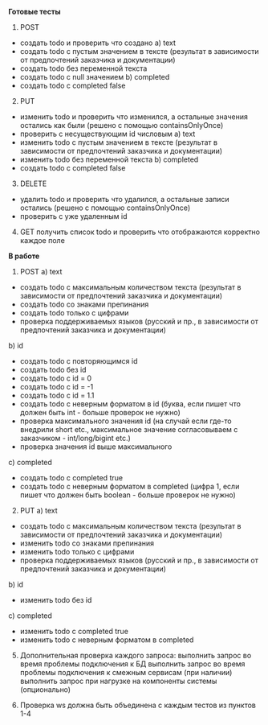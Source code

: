 **Готовые тесты** 
1. POST
- создать todo и проверить что создано
a) text
- создать todo с пустым значением в тексте (результат в зависимости от предпочтений заказчика и документации)
- создать todo без переменной текста
- создать todo с null значением
b) completed
- создать todo c completed false

2. PUT
- изменить todo и проверить что изменился, а остальные значения остались как были (решено с помощью containsOnlyOnce)
- проверить с несуществующим id числовым
a) text
- изменить todo с пустым значением в тексте (результат в зависимости от предпочтений заказчика и документации)
- изменить todo без переменной текста
b) completed
- создать todo c completed false

3. DELETE
- удалить todo и проверить что удалился, а остальные записи остались (решено с помощью containsOnlyOnce)
- проверить с уже удаленным id

4. GET получить список todo и проверить что отображаются корректно каждое поле


**В работе**
1. POST
a) text
- создать todo с максимальным количеством текста (результат в зависимости от предпочтений заказчика и документации)
- создать todo со знаками препинания
- создать todo только с цифрами
- проверка поддерживаемых языков (русский и пр., в зависимости от предпочтений заказчика и документации)

b) id
- создать todo с повторяющимся id
- создать todo без id
- создать todo c id = 0
- создать todo c id = -1
- создать todo c id = 1.1
- создать todo с неверным форматом в id (буква, если пишет что должен быть int - больше проверок не нужно)
- проверка максимального значения id (на случай если где-то внедрили short etc., максимальное значение 
согласовываем с заказчиком - int/long/bigint etc.)
- проверка значения id выше максимального

c) completed
- создать todo с completed true
- создать todo с неверным форматом в completed (цифра 1, 
если пишет что должен быть boolean - больше проверок не нужно)


2. PUT
а) text
- создать todo с максимальным количеством текста (результат в зависимости от предпочтений заказчика и документации)
- изменить todo со знаками препинания
- изменить todo только с цифрами
- проверка поддерживаемых языков (русский и пр., в зависимости от предпочтений заказчика и документации)

b) id
- изменить todo без id

c) completed
- изменить todo с completed true
- изменить todo с неверным форматом в completed

5. Дополнительная проверка каждого запроса:
выполнить запрос во время проблемы подключения к БД
выполнить запрос во время проблемы подключения к смежным сервисам (при наличии)
выполнить запрос при нагрузке на компоненты системы (опционально)

6. Проверка ws должна быть объединена с каждым тестов из пунктов 1-4